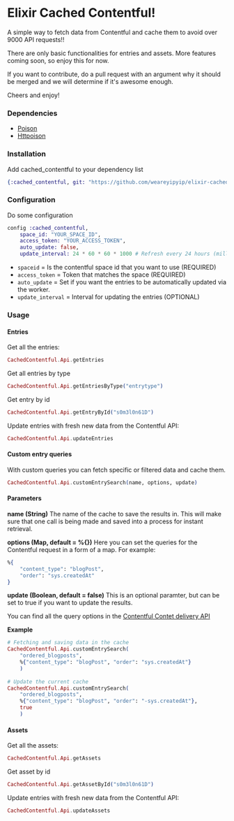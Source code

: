# Elixir Cached Contentful!

A simple way to fetch data from Contentful and cache them to avoid over 9000 API requests!!

There are only basic functionalities for entries and assets. More features coming soon, so enjoy this for now.

If you want to contribute, do a pull request with an argument why it should be merged and we will determine if it's awesome enough.

Cheers and enjoy!

### Dependencies

* [Poison](https://github.com/devinus/poison)
* [Httpoison](https://github.com/edgurgel/httpoison)

### Installation

Add cached_contentful to your dependency list
``` Elixir
{:cached_contentful, git: "https://github.com/weareyipyip/elixir-cached-contentful.git"}
```
### Configuration

Do some configuration
``` Elixir
config :cached_contentful,
    space_id: "YOUR_SPACE_ID",
    access_token: "YOUR_ACCESS_TOKEN",
    auto_update: false,
    update_interval: 24 * 60 * 60 * 1000 # Refresh every 24 hours (milliseconds)
```

* `spaceid` = Is the contentful space id that you want to use (REQUIRED)
* `access_token` = Token that matches the space (REQUIRED)
* `auto_update` = Set if you want the entries to be automatically updated via the worker.
* `update_interval` = Interval for updating the entries (OPTIONAL)

### Usage

#### Entries

Get all the entries:
``` Elixir
CachedContentful.Api.getEntries
```

Get all entries by type
``` Elixir
CachedContentful.Api.getEntriesByType("entrytype")
```

Get entry by id
``` Elixir
CachedContentful.Api.getEntryById("s0m3l0n61D")
```

Update entries with fresh new data from the Contentful API:
``` Elixir
CachedContentful.Api.updateEntries
```

#### Custom entry queries

With custom queries you can fetch specific or filtered data and cache them.

``` Elixir
CachedContentful.Api.customEntrySearch(name, options, update)
```

#### Parameters
**name (String)**
The name of the cache to save the results in. This will make sure that one call is being made and saved into a process for instant retrieval.

**options (Map, default = %{})**
Here you can set the queries for the Contentful request in a form of a map. 
For example:
``` Elixir
%{
	"content_type": "blogPost",
	"order": "sys.createdAt"
}
```

**update (Boolean, default = false)**
This is an optional paramter, but can be set to true if you want to update the results.

You can find all the query options in the [Contentful Contet delivery API](https://www.contentful.com/developers/docs/references/content-delivery-api/) 

**Example**
``` Elixir
# Fetching and saving data in the cache
CachedContentful.Api.customEntrySearch(
    "ordered_blogposts",
    %{"content_type": "blogPost", "order": "sys.createdAt"}
    )
    
# Update the current cache
CachedContentful.Api.customEntrySearch(
    "ordered_blogposts",
    %{"content_type": "blogPost", "order": "-sys.createdAt"},
    true
    )
```

#### Assets

Get all the assets:
``` Elixir
CachedContentful.Api.getAssets
```

Get asset by id
``` Elixir
CachedContentful.Api.getAssetById("s0m3l0n61D")
```

Update entries with fresh new data from the Contentful API:
``` Elixir
CachedContentful.Api.updateAssets
```